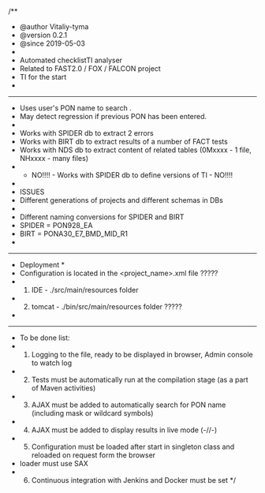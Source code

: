 /**
* @author Vitaliy-tyma
* @version 0.2.1
* @since   2019-05-03
*
* Automated checklistTI analyser
* Related to FAST2.0 / FOX / FALCON project
* TI for the start
*
*************************************************************
* Uses user's PON name to search .
* May detect regression if previous PON has been entered.
*
* Works with SPIDER db to extract 2 errors
* Works with BIRT db to extract results of a number of FACT tests
* Works with NDS db to extract content of related tables (0Mxxxx - 1 file, NHxxxx - many files)
* - NO!!!! - Works with SPIDER db to define versions of TI - NO!!!!
*
* ISSUES
* Different generations of projects and different schemas in DBs
*
* Different naming conversions for SPIDER and BIRT
* SPIDER = PON928_EA
* BIRT = PONA30_E7_BMD_MID_R1
*
*************************************************************
* Deployment *
* Configuration is located in the <project_name>.xml file ?????
* 1) IDE - ./src/main/resources folder
* 2) tomcat - ./bin/src/main/resources folder ?????
* 
*************************************************************
* To be done list:
* 1) Logging to the file, ready to be displayed in browser, Admin console to watch log
* 2) Tests must be automatically run at the compilation stage (as a part of Maven activities)
* 3) AJAX must be added to automatically search for PON name (including mask or wildcard symbols)
* 4) AJAX must be added to display results in live mode (-//-)
* 5) Configuration must be loaded after start in singleton class and reloaded on request form the browser
* loader must use SAX
* 6) Continuous integration with Jenkins and Docker must be set
*/